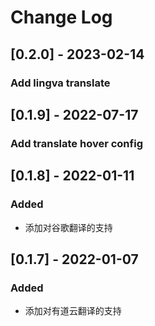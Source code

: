 # Change Log

## [0.2.0] - 2023-02-14
### Add lingva translate

## [0.1.9] - 2022-07-17
### Add translate hover config

## [0.1.8] - 2022-01-11
### Added

- 添加对谷歌翻译的支持
## [0.1.7] - 2022-01-07
### Added

- 添加对有道云翻译的支持
